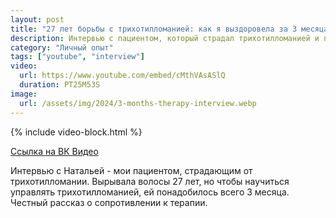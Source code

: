 ```yaml
---
layout: post
title: "27 лет борьбы с трихотилломанией: как я выздоровела за 3 месяца"
description: Интервью с пациентом, который страдал трихотилломанией и пришел на терапию через преодоление сопротивления
category: "Личный опыт"
tags: ["youtube", "interview"]
video:
  url: https://www.youtube.com/embed/cMthVAsASlQ
  duration: PT25M53S
image:
  url: /assets/img/2024/3-months-therapy-interview.webp
---
```


{% include video-block.html %}

<a href="https://vkvideo.ru/video-211245681_456239027" rel="nofollow">Ссылка на ВК Видео</a>

Интервью с Натальей - мои пациентом, страдающим от трихотилломании. Вырывала волосы 27 лет, но чтобы научиться управлять трихотилломанией,
ей понадобилось всего 3 месяца.   
Честный рассказ о сопротивлении к терапии.

